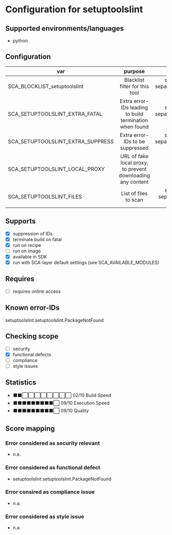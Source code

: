 # Configuration for setuptoolslint

## Supported environments/languages

* python

## Configuration

| var | purpose | type | default |
| ------------- |:-------------:| -----:| -----:
| SCA_BLOCKLIST_setuptoolslint | Blacklist filter for this tool | space-separated-list | "linux-*"
| SCA_SETUPTOOLSLINT_EXTRA_FATAL | Extra error-IDs leading to build termination when found | space-separated-list | ""
| SCA_SETUPTOOLSLINT_EXTRA_SUPPRESS | Extra error-IDs to be suppressed | space-separated-list | ""
| SCA_SETUPTOOLSLINT_LOCAL_PROXY | URL of fake local proxy, to prevent downloading any content | URL | "http://localhost:65533"
| SCA_SETUPTOOLSLINT_FILES | List of files to scan | space-separated list | "\${S}/setup.py"

## Supports

* [x] suppression of IDs
* [x] terminate build on fatal
* [x] run on recipe
* [ ] run on image
* [x] available in SDK
* [x] run with SCA-layer default settings (see SCA_AVAILABLE_MODULES)

## Requires

* [ ] requires online access

## Known error-IDs

setuptoolslint.setuptoolslint.PackageNotFound

## Checking scope

* [ ] security
* [x] functional defects
* [ ] compliance
* [ ] style issues

## Statistics

* ⬛⬛⬜⬜⬜⬜⬜⬜⬜⬜ 02/10 Build Speed
* ⬛⬛⬛⬛⬛⬛⬛⬛⬛⬜ 09/10 Execution Speed
* ⬛⬛⬛⬛⬛⬛⬛⬛⬛⬜ 09/10 Quality

## Score mapping

### Error considered as security relevant

* n.a.

### Error considered as functional defect

* setuptoolslint.setuptoolslint.PackageNotFound

### Error consired as compliance issue

* n.a.

### Error considered as style issue

* n.a.
